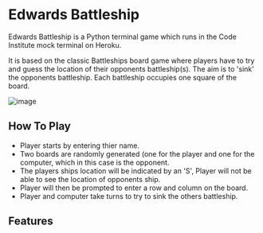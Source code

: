 # Edwards Battleship

Edwards Battleship is a Python terminal game which runs in the Code Institute mock terminal on Heroku.

It is based on the classic Battleships board game where players have to try and guess the location of their opponents battleship(s). The aim is to 'sink' the opponents battleship. Each battleship occupies one square of the board.

![image](https://github.com/EdwardJWalsh/battleship/assets/155949281/565d5221-cfde-44da-b4cc-9348af326218)


## How To Play

* Player starts by entering thier name.
* Two boards are randomly generated (one for the player and one for the computer, which in this case is the opponent.
* The players ships location will be indicated by an 'S', Player will not be able to see the location of opponents ship.
* Player will then be prompted to enter a row and column on the board.
* Player and computer take turns to try to sink the others battleship.

## Features

